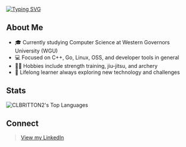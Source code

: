 <a href="https://git.io/typing-svg"><img src="https://readme-typing-svg.herokuapp.com?font=JetBrains+Mono&weight=500&size=25&duration=3000&pause=3000&color=4285F4&vCenter=true&width=300&lines=Hi%2C+I'm+Chris." alt="Typing SVG" /></a>

## About Me
- 🎓 Currently studying Computer Science at Western Governors University (WGU)
- 💻 Focused on C++, Go, Linux, OSS, and developer tools in general
- 🏋️‍♂️ Hobbies include strength training, jiu-jitsu, and archery
- 🌟 Lifelong learner always exploring new technology and challenges

## Stats
<img alt="CLBRITTON2's Top Languages" src="https://github-readme-stats-blue-omega-39.vercel.app/api/top-langs/?username=CLBRITTON2&layout=compact&langs_count=10&hide_border=false&theme=rose_pine&size_weight=0.5&count_weight=0.5&hide=css&include_all_commits=true&custom_title=Languages%20Used%20(excluding%20CSS)"/>

## Connect
> <a href="https://www.linkedin.com/in/christopher-britton/">View my LinkedIn</a>
